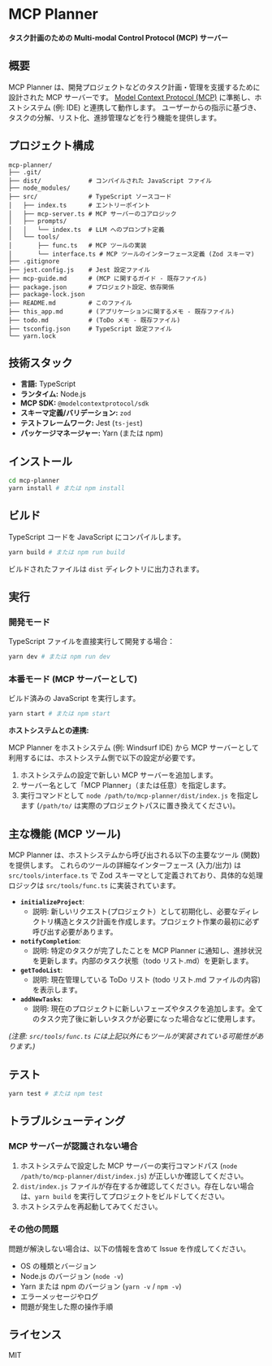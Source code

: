 # MCP Planner

**タスク計画のための Multi-modal Control Protocol (MCP) サーバー**

## 概要

MCP Planner は、開発プロジェクトなどのタスク計画・管理を支援するために設計された MCP サーバーです。
[Model Context Protocol (MCP)](https://windsurf.codeium.com/docs/mcp) に準拠し、ホストシステム (例: IDE) と連携して動作します。
ユーザーからの指示に基づき、タスクの分解、リスト化、進捗管理などを行う機能を提供します。

## プロジェクト構成

```
mcp-planner/
├── .git/
├── dist/             # コンパイルされた JavaScript ファイル
├── node_modules/
├── src/              # TypeScript ソースコード
│   ├── index.ts      # エントリーポイント
│   ├── mcp-server.ts # MCP サーバーのコアロジック
│   ├── prompts/
│   │   └── index.ts  # LLM へのプロンプト定義
│   └── tools/
│       ├── func.ts   # MCP ツールの実装
│       └── interface.ts # MCP ツールのインターフェース定義 (Zod スキーマ)
├── .gitignore
├── jest.config.js    # Jest 設定ファイル
├── mcp-guide.md      # (MCP に関するガイド - 既存ファイル)
├── package.json      # プロジェクト設定、依存関係
├── package-lock.json
├── README.md         # このファイル
├── this_app.md       # (アプリケーションに関するメモ - 既存ファイル)
├── todo.md           # (ToDo メモ - 既存ファイル)
├── tsconfig.json     # TypeScript 設定ファイル
└── yarn.lock
```

## 技術スタック

- **言語:** TypeScript
- **ランタイム:** Node.js
- **MCP SDK:** `@modelcontextprotocol/sdk`
- **スキーマ定義/バリデーション:** `zod`
- **テストフレームワーク:** Jest (`ts-jest`)
- **パッケージマネージャー:** Yarn (または npm)

## インストール

```bash
cd mcp-planner
yarn install # または npm install
```

## ビルド

TypeScript コードを JavaScript にコンパイルします。

```bash
yarn build # または npm run build
```

ビルドされたファイルは `dist` ディレクトリに出力されます。

## 実行

### 開発モード

TypeScript ファイルを直接実行して開発する場合：

```bash
yarn dev # または npm run dev
```

### 本番モード (MCP サーバーとして)

ビルド済みの JavaScript を実行します。

```bash
yarn start # または npm start
```

**ホストシステムとの連携:**

MCP Planner をホストシステム (例: Windsurf IDE) から MCP サーバーとして利用するには、ホストシステム側で以下の設定が必要です。

1.  ホストシステムの設定で新しい MCP サーバーを追加します。
2.  サーバー名として「MCP Planner」（または任意）を指定します。
3.  実行コマンドとして `node /path/to/mcp-planner/dist/index.js` を指定します (`/path/to/` は実際のプロジェクトパスに置き換えてください)。

## 主な機能 (MCP ツール)

MCP Planner は、ホストシステムから呼び出される以下の主要なツール (関数) を提供します。
これらのツールの詳細なインターフェース (入力/出力) は `src/tools/interface.ts` で Zod スキーマとして定義されており、具体的な処理ロジックは `src/tools/func.ts` に実装されています。

- **`initializeProject`**:
  - 説明: 新しいリクエスト(プロジェクト）として初期化し、必要なディレクトリ構造とタスク計画を作成します。プロジェクト作業の最初に必ず呼び出す必要があります。
- **`notifyCompletion`**:
  - 説明: 特定のタスクが完了したことを MCP Planner に通知し、進捗状況を更新します。内部のタスク状態（todo リスト.md）を更新します。
- **`getTodoList`**:
  - 説明: 現在管理している ToDo リスト (todo リスト.md ファイルの内容) を表示します。
- **`addNewTasks`**:
  - 説明: 現在のプロジェクトに新しいフェーズやタスクを追加します。全てのタスク完了後に新しいタスクが必要になった場合などに使用します。

_(注意: `src/tools/func.ts` には上記以外にもツールが実装されている可能性があります。)_

## テスト

```bash
yarn test # または npm test
```

## トラブルシューティング

### MCP サーバーが認識されない場合

1.  ホストシステムで設定した MCP サーバーの実行コマンドパス (`node /path/to/mcp-planner/dist/index.js`) が正しいか確認してください。
2.  `dist/index.js` ファイルが存在するか確認してください。存在しない場合は、`yarn build` を実行してプロジェクトをビルドしてください。
3.  ホストシステムを再起動してみてください。

### その他の問題

問題が解決しない場合は、以下の情報を含めて Issue を作成してください。

- OS の種類とバージョン
- Node.js のバージョン (`node -v`)
- Yarn または npm のバージョン (`yarn -v` / `npm -v`)
- エラーメッセージやログ
- 問題が発生した際の操作手順

## ライセンス

MIT
